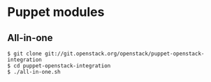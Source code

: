 # Puppet modules


## All-in-one
```
$ git clone git://git.openstack.org/openstack/puppet-openstack-integration
$ cd puppet-openstack-integration
$ ./all-in-one.sh
```
